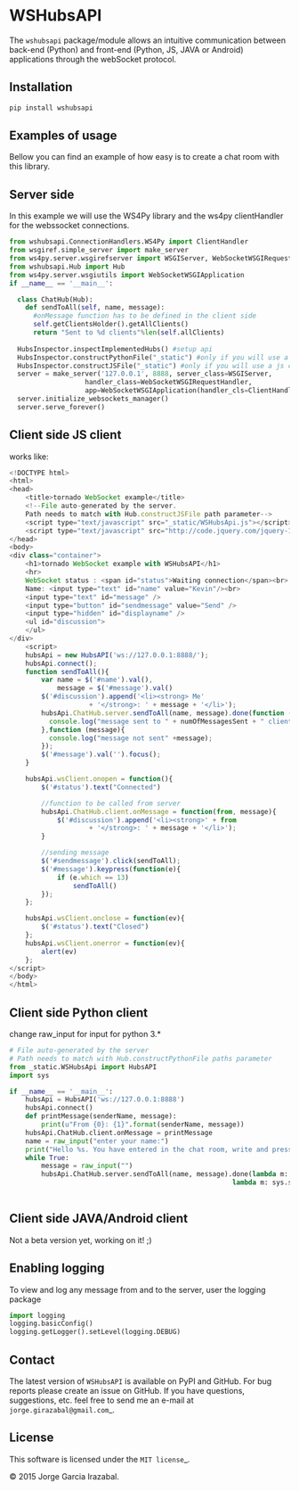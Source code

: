 WSHubsAPI
================================================

The ``wshubsapi`` package/module allows an intuitive communication between back-end (Python) and front-end (Python, JS, JAVA or Android) applications through the webSocket protocol.

Installation
-----------------
```bash
pip install wshubsapi
```

Examples of usage
-----------------
Bellow you can find an example of how easy is to create a chat room with this library.

Server side
-----------------
In this example we will use the WS4Py library and the ws4py clientHandler for the webssocket connections.

```python
from wshubsapi.ConnectionHandlers.WS4Py import ClientHandler
from wsgiref.simple_server import make_server
from ws4py.server.wsgirefserver import WSGIServer, WebSocketWSGIRequestHandler
from wshubsapi.Hub import Hub
from ws4py.server.wsgiutils import WebSocketWSGIApplication
if __name__ == '__main__':

  class ChatHub(Hub):
    def sendToAll(self, name, message):
      #onMessage function has to be defined in the client side
      self.getClientsHolder().getAllClients()
      return "Sent to %d clients"%len(self.allClients)
  
  HubsInspector.inspectImplementedHubs() #setup api
  HubsInspector.constructPythonFile("_static") #only if you will use a python client
  HubsInspector.constructJSFile("_static") #only if you will use a js client
  server = make_server('127.0.0.1', 8888, server_class=WSGIServer,
                   handler_class=WebSocketWSGIRequestHandler,
                   app=WebSocketWSGIApplication(handler_cls=ClientHandler))
  server.initialize_websockets_manager()
  server.serve_forever()
```
    
Client side JS client
-----------------
works like:

```javascript
<!DOCTYPE html>
<html>
<head>
    <title>tornado WebSocket example</title>
    <!--File auto-generated by the server.
    Path needs to match with Hub.constructJSFile path parameter-->
    <script type="text/javascript" src="_static/WSHubsApi.js"></script>
    <script type="text/javascript" src="http://code.jquery.com/jquery-1.4.2.js"></script>
</head>
<body>
<div class="container">
    <h1>tornado WebSocket example with WSHubsAPI</h1>
    <hr>
    WebSocket status : <span id="status">Waiting connection</span><br>
    Name: <input type="text" id="name" value="Kevin"/><br>
    <input type="text" id="message" />
    <input type="button" id="sendmessage" value="Send" />
    <input type="hidden" id="displayname" />
    <ul id="discussion">
    </ul>
</div>
    <script>
    hubsApi = new HubsAPI('ws://127.0.0.1:8888/');
    hubsApi.connect();
    function sendToAll(){
        var name = $('#name').val(),
            message = $('#message').val()
        $('#discussion').append('<li><strong> Me'
                    + '</strong>: ' + message + '</li>');
        hubsApi.ChatHub.server.sendToAll(name, message).done(function (numOfMessagesSent){
          console.log("message sent to " + numOfMessagesSent + " client(s)");
        },function (message){
          console.log("message not sent" +message);
        });
        $('#message').val('').focus();
    }

    hubsApi.wsClient.onopen = function(){
        $('#status').text("Connected")

        //function to be called from server
        hubsApi.ChatHub.client.onMessage = function(from, message){
            $('#discussion').append('<li><strong>' + from
                    + '</strong>: ' + message + '</li>');
        }

        //sending message
        $('#sendmessage').click(sendToAll);
        $('#message').keypress(function(e){
            if (e.which == 13)
                sendToAll()
        });
    };

    hubsApi.wsClient.onclose = function(ev){
        $('#status').text("Closed")
    };
    hubsApi.wsClient.onerror = function(ev){
        alert(ev)
    };
</script>
</body>
</html>
```

Client side Python client
-----------------
change raw_input for input for python 3.*
```python
# File auto-generated by the server
# Path needs to match with Hub.constructPythonFile paths parameter
from _static.WSHubsApi import HubsAPI
import sys

if __name__ == '__main__':
    hubsApi = HubsAPI('ws://127.0.0.1:8888')
    hubsApi.connect()
    def printMessage(senderName, message):
        print(u"From {0}: {1}".format(senderName, message))
    hubsApi.ChatHub.client.onMessage = printMessage
    name = raw_input("enter your name:")
    print("Hello %s. You have entered in the chat room, write and press enter to send message" % name)
    while True:
        message = raw_input("")
        hubsApi.ChatHub.server.sendToAll(name, message).done(lambda m: sys.stdout.write(m),
                                                        lambda m: sys.stdout.write("!!!!!message not sent!!!!!\n"))
                                                       
```

Client side JAVA/Android client
-----------------

Not a beta version yet, working on it! ;)

Enabling logging
-----------------

To view and log any message from and to the server, user the logging package

```python
import logging
logging.basicConfig()
logging.getLogger().setLevel(logging.DEBUG)
```
Contact
-------

The latest version of ``WSHubsAPI`` is available on PyPI and GitHub.
For bug reports please create an issue on GitHub.
If you have questions, suggestions, etc. feel free to send me
an e-mail at `jorge.girazabal@gmail.com`_.

License
-------

This software is licensed under the `MIT license`_.

© 2015 Jorge Garcia Irazabal.
